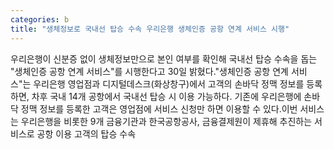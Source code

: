 ```yaml
---
categories: b
title: "생체정보로 국내선 탑승 수속 우리은행 생체인증 공항 연계 서비스 시행"
---
```

우리은행이 신분증 없이 생체정보만으로 본인 여부를 확인해 국내선 탑승 수속을 돕는 "생체인증 공항 연계 서비스"를 시행한다고 30일 밝혔다."생체인증 공항 연계 서비스"는 우리은행 영업점과 디지털데스크(화상창구)에서 고객의 손바닥 정맥 정보를 등록하면, 차후 국내 14개 공항에서 국내선 탑승 시 이용 가능하다. 기존에 우리은행에 손바닥 정맥 정보를 등록한 고객은 영업점에 서비스 신청만 하면 이용할 수 있다.이번 서비스는 우리은행을 비롯한 9개 금융기관과 한국공항공사, 금융결제원이 제휴해 추진하는 서비스로 공항 이용 고객의 탑승 수속